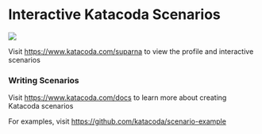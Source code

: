 # Interactive Katacoda Scenarios

[![](http://shields.katacoda.com/katacoda/suparna/count.svg)](https://www.katacoda.com/suparna "Get your profile on Katacoda.com")

Visit https://www.katacoda.com/suparna to view the profile and interactive scenarios

### Writing Scenarios
Visit https://www.katacoda.com/docs to learn more about creating Katacoda scenarios

For examples, visit https://github.com/katacoda/scenario-example
